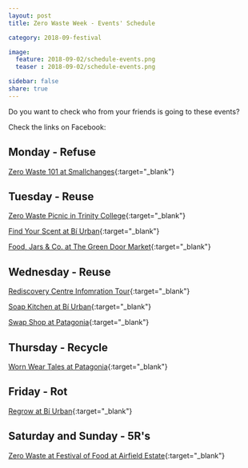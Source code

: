 ```yaml
---
layout: post
title: Zero Waste Week - Events' Schedule 

category: 2018-09-festival

image:
  feature: 2018-09-02/schedule-events.png
  teaser : 2018-09-02/schedule-events.png

sidebar: false
share: true
---
```

Do you want to check who from your friends is going to these events?

Check the links on Facebook:

## Monday - Refuse

[Zero Waste 101 at Smallchanges](https://www.facebook.com/events/2104338459816124/){:target="_blank"}

## Tuesday - Reuse

[Zero Waste Picnic in Trinity College](https://www.facebook.com/events/251505172363238/){:target="_blank"}

[Find Your Scent at Bí Urban](https://www.facebook.com/events/1978203465534854/){:target="_blank"}

[Food, Jars & Co. at The Green Door Market](https://www.facebook.com/events/260391878137611/){:target="_blank"}

## Wednesday - Reuse

[Rediscovery Centre Infomration Tour](https://www.facebook.com/events/403539393459810/){:target="_blank"}

[Soap Kitchen at Bí Urban](https://www.facebook.com/events/2193164307587204/){:target="_blank"}

[Swap Shop at Patagonia](https://www.facebook.com/events/2216628305228615/){:target="_blank"}

## Thursday - Recycle

[Worn Wear Tales at Patagonia](https://www.facebook.com/events/335623913649745/){:target="_blank"}

## Friday - Rot 

[Regrow at Bí Urban](https://www.facebook.com/events/307171170049255/){:target="_blank"}

## Saturday and Sunday - 5R's

[Zero Waste at Festival of Food at Airfield Estate](https://www.facebook.com/events/517722131983248/){:target="_blank"}





